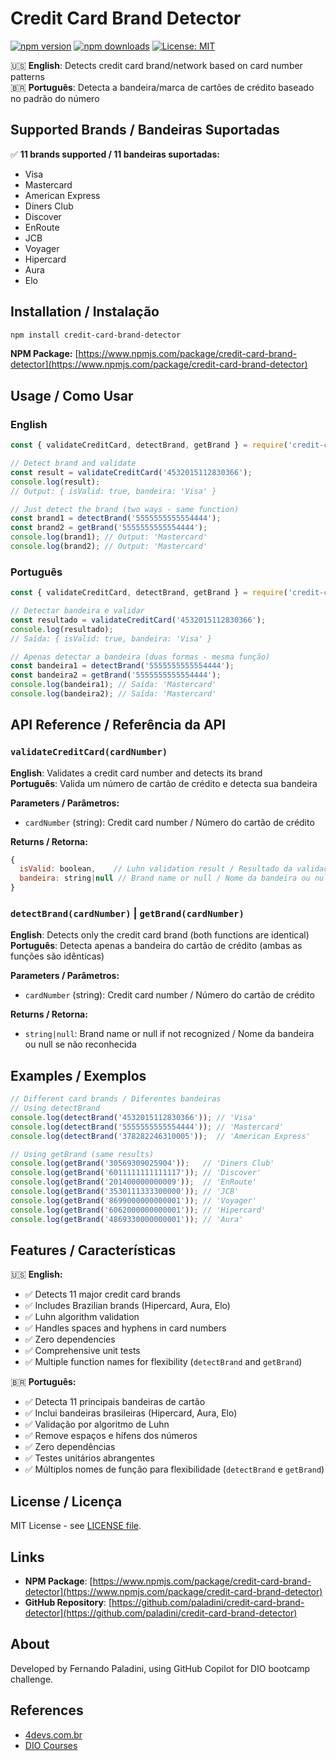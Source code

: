 # Credit Card Brand Detector

[![npm version](https://badge.fury.io/js/credit-card-brand-detector.svg)](https://badge.fury.io/js/credit-card-brand-detector)
[![npm downloads](https://img.shields.io/npm/dm/credit-card-brand-detector.svg)](https://www.npmjs.com/package/credit-card-brand-detector)
[![License: MIT](https://img.shields.io/badge/License-MIT-yellow.svg)](https://opensource.org/licenses/MIT)

🇺🇸 **English**: Detects credit card brand/network based on card number patterns  
🇧🇷 **Português**: Detecta a bandeira/marca de cartões de crédito baseado no padrão do número

## Supported Brands / Bandeiras Suportadas

✅ **11 brands supported / 11 bandeiras suportadas:**

- Visa
- Mastercard  
- American Express
- Diners Club
- Discover
- EnRoute
- JCB
- Voyager
- Hipercard
- Aura
- Elo

## Installation / Instalação

```bash
npm install credit-card-brand-detector
```

**NPM Package:** [https://www.npmjs.com/package/credit-card-brand-detector](https://www.npmjs.com/package/credit-card-brand-detector)

## Usage / Como Usar

### English
```javascript
const { validateCreditCard, detectBrand, getBrand } = require('credit-card-brand-detector');

// Detect brand and validate
const result = validateCreditCard('4532015112830366');
console.log(result);
// Output: { isValid: true, bandeira: 'Visa' }

// Just detect the brand (two ways - same function)
const brand1 = detectBrand('5555555555554444');
const brand2 = getBrand('5555555555554444');
console.log(brand1); // Output: 'Mastercard'
console.log(brand2); // Output: 'Mastercard'
```

### Português
```javascript
const { validateCreditCard, detectBrand, getBrand } = require('credit-card-brand-detector');

// Detectar bandeira e validar
const resultado = validateCreditCard('4532015112830366');
console.log(resultado);
// Saída: { isValid: true, bandeira: 'Visa' }

// Apenas detectar a bandeira (duas formas - mesma função)
const bandeira1 = detectBrand('5555555555554444');
const bandeira2 = getBrand('5555555555554444');
console.log(bandeira1); // Saída: 'Mastercard'
console.log(bandeira2); // Saída: 'Mastercard'
```

## API Reference / Referência da API

### `validateCreditCard(cardNumber)`
**English**: Validates a credit card number and detects its brand  
**Português**: Valida um número de cartão de crédito e detecta sua bandeira

**Parameters / Parâmetros:**
- `cardNumber` (string): Credit card number / Número do cartão de crédito

**Returns / Retorna:**
```javascript
{
  isValid: boolean,    // Luhn validation result / Resultado da validação Luhn
  bandeira: string|null // Brand name or null / Nome da bandeira ou null
}
```

### `detectBrand(cardNumber)` | `getBrand(cardNumber)`
**English**: Detects only the credit card brand (both functions are identical)  
**Português**: Detecta apenas a bandeira do cartão de crédito (ambas as funções são idênticas)

**Parameters / Parâmetros:**
- `cardNumber` (string): Credit card number / Número do cartão de crédito

**Returns / Retorna:**
- `string|null`: Brand name or null if not recognized / Nome da bandeira ou null se não reconhecida

## Examples / Exemplos

```javascript
// Different card brands / Diferentes bandeiras
// Using detectBrand
console.log(detectBrand('4532015112830366')); // 'Visa'
console.log(detectBrand('5555555555554444')); // 'Mastercard'
console.log(detectBrand('378282246310005'));  // 'American Express'

// Using getBrand (same results)
console.log(getBrand('30569309025904'));   // 'Diners Club'
console.log(getBrand('6011111111111117')); // 'Discover'
console.log(getBrand('201400000000009'));  // 'EnRoute'
console.log(getBrand('3530111333300000')); // 'JCB'
console.log(getBrand('8699000000000001')); // 'Voyager'
console.log(getBrand('6062000000000001')); // 'Hipercard'
console.log(getBrand('4869330000000001')); // 'Aura'
```

## Features / Características

🇺🇸 **English:**
- ✅ Detects 11 major credit card brands
- ✅ Includes Brazilian brands (Hipercard, Aura, Elo)
- ✅ Luhn algorithm validation
- ✅ Handles spaces and hyphens in card numbers
- ✅ Zero dependencies
- ✅ Comprehensive unit tests
- ✅ Multiple function names for flexibility (`detectBrand` and `getBrand`)

🇧🇷 **Português:**
- ✅ Detecta 11 principais bandeiras de cartão
- ✅ Inclui bandeiras brasileiras (Hipercard, Aura, Elo)
- ✅ Validação por algoritmo de Luhn
- ✅ Remove espaços e hífens dos números
- ✅ Zero dependências
- ✅ Testes unitários abrangentes
- ✅ Múltiplos nomes de função para flexibilidade (`detectBrand` e `getBrand`)

## License / Licença

MIT License - see [LICENSE file](LICENSE).

## Links

- **NPM Package**: [https://www.npmjs.com/package/credit-card-brand-detector](https://www.npmjs.com/package/credit-card-brand-detector)
- **GitHub Repository**: [https://github.com/paladini/credit-card-brand-detector](https://github.com/paladini/credit-card-brand-detector)

## About

Developed by Fernando Paladini, using GitHub Copilot for DIO bootcamp challenge.

## References

- [4devs.com.br](https://www.4devs.com.br/gerador_de_numero_cartao_credito)
- [DIO Courses](https://www.dio.me/)